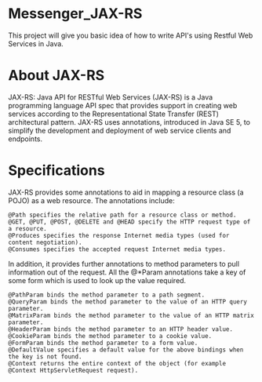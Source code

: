# Messenger_JAX-RS

This project  will give you basic idea of how to write API's using Restful Web Services in Java.


# About JAX-RS

JAX-RS: Java API for RESTful Web Services (JAX-RS) is a Java programming language API spec that provides support in creating web services according to the Representational State Transfer (REST) architectural pattern.
JAX-RS uses annotations, introduced in Java SE 5, to simplify the development and deployment of web service clients and endpoints.


# Specifications
JAX-RS provides some annotations to aid in mapping a resource class (a POJO) as a web resource. The annotations include:

    @Path specifies the relative path for a resource class or method.
    @GET, @PUT, @POST, @DELETE and @HEAD specify the HTTP request type of a resource.
    @Produces specifies the response Internet media types (used for content negotiation).
    @Consumes specifies the accepted request Internet media types.

In addition, it provides further annotations to method parameters to pull information out of the request. All the @*Param annotations take a key of some form which is used to look up the value required.

    @PathParam binds the method parameter to a path segment.
    @QueryParam binds the method parameter to the value of an HTTP query parameter.
    @MatrixParam binds the method parameter to the value of an HTTP matrix parameter.
    @HeaderParam binds the method parameter to an HTTP header value.
    @CookieParam binds the method parameter to a cookie value.
    @FormParam binds the method parameter to a form value.
    @DefaultValue specifies a default value for the above bindings when the key is not found.
    @Context returns the entire context of the object (for example @Context HttpServletRequest request).
